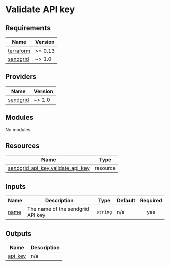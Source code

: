 # Validate API key

<!-- BEGIN_TF_DOCS -->
## Requirements

| Name | Version |
|------|---------|
| <a name="requirement_terraform"></a> [terraform](#requirement\_terraform) | >= 0.13 |
| <a name="requirement_sendgrid"></a> [sendgrid](#requirement\_sendgrid) | ~> 1.0 |

## Providers

| Name | Version |
|------|---------|
| <a name="provider_sendgrid"></a> [sendgrid](#provider\_sendgrid) | ~> 1.0 |

## Modules

No modules.

## Resources

| Name | Type |
|------|------|
| [sendgrid_api_key.validate_api_key](https://registry.terraform.io/providers/anna-money/sendgrid/latest/docs/resources/api_key) | resource |

## Inputs

| Name | Description | Type | Default | Required |
|------|-------------|------|---------|:--------:|
| <a name="input_name"></a> [name](#input\_name) | The name of the sendgrid API key | `string` | n/a | yes |

## Outputs

| Name | Description |
|------|-------------|
| <a name="output_api_key"></a> [api\_key](#output\_api\_key) | n/a |
<!-- END_TF_DOCS -->
